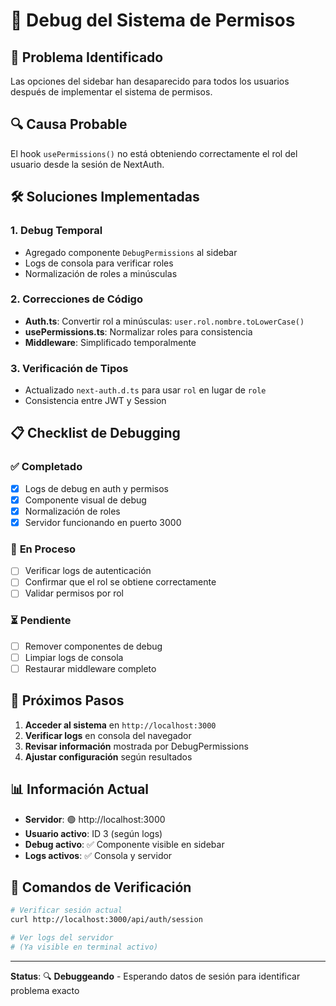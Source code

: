 # 🐛 Debug del Sistema de Permisos

## 🎯 Problema Identificado
Las opciones del sidebar han desaparecido para todos los usuarios después de implementar el sistema de permisos.

## 🔍 Causa Probable
El hook `usePermissions()` no está obteniendo correctamente el rol del usuario desde la sesión de NextAuth.

## 🛠️ Soluciones Implementadas

### 1. **Debug Temporal**
- Agregado componente `DebugPermissions` al sidebar
- Logs de consola para verificar roles
- Normalización de roles a minúsculas

### 2. **Correcciones de Código**
- **Auth.ts**: Convertir rol a minúsculas: `user.rol.nombre.toLowerCase()`
- **usePermissions.ts**: Normalizar roles para consistencia
- **Middleware**: Simplificado temporalmente

### 3. **Verificación de Tipos**
- Actualizado `next-auth.d.ts` para usar `rol` en lugar de `role`
- Consistencia entre JWT y Session

## 📋 Checklist de Debugging

### ✅ **Completado**
- [x] Logs de debug en auth y permisos
- [x] Componente visual de debug
- [x] Normalización de roles
- [x] Servidor funcionando en puerto 3000

### 🔄 **En Proceso**
- [ ] Verificar logs de autenticación
- [ ] Confirmar que el rol se obtiene correctamente
- [ ] Validar permisos por rol

### ⏳ **Pendiente**
- [ ] Remover componentes de debug
- [ ] Limpiar logs de consola
- [ ] Restaurar middleware completo

## 🎯 **Próximos Pasos**

1. **Acceder al sistema** en `http://localhost:3000`
2. **Verificar logs** en consola del navegador
3. **Revisar información** mostrada por DebugPermissions
4. **Ajustar configuración** según resultados

## 📊 **Información Actual**
- **Servidor**: 🟢 http://localhost:3000
- **Usuario activo**: ID 3 (según logs)
- **Debug activo**: ✅ Componente visible en sidebar
- **Logs activos**: ✅ Consola y servidor

## 🔧 **Comandos de Verificación**

```bash
# Verificar sesión actual
curl http://localhost:3000/api/auth/session

# Ver logs del servidor
# (Ya visible en terminal activo)
```

---

**Status**: 🔍 **Debuggeando** - Esperando datos de sesión para identificar problema exacto
